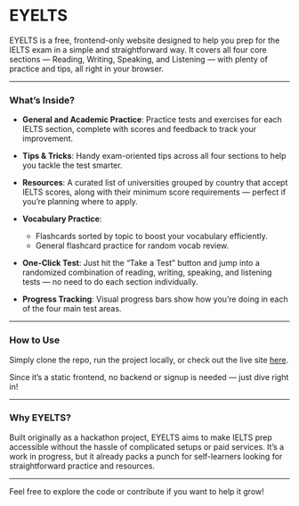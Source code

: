 # EYELTS

EYELTS is a free, frontend-only website designed to help you prep for the IELTS exam in a simple and straightforward way. It covers all four core sections — Reading, Writing, Speaking, and Listening — with plenty of practice and tips, all right in your browser.

---

### What’s Inside?

- **General and Academic Practice**: Practice tests and exercises for each IELTS section, complete with scores and feedback to track your improvement.

- **Tips & Tricks**: Handy exam-oriented tips across all four sections to help you tackle the test smarter.

- **Resources**: A curated list of universities grouped by country that accept IELTS scores, along with their minimum score requirements — perfect if you’re planning where to apply.

- **Vocabulary Practice**:
  - Flashcards sorted by topic to boost your vocabulary efficiently.
  - General flashcard practice for random vocab review.

- **One-Click Test**: Just hit the “Take a Test” button and jump into a randomized combination of reading, writing, speaking, and listening tests — no need to do each section individually.

- **Progress Tracking**: Visual progress bars show how you’re doing in each of the four main test areas.

---

### How to Use

Simply clone the repo, run the project locally, or check out the live site [here](https://avinavkhadka.github.io/EYELTS_final_web/).

Since it’s a static frontend, no backend or signup is needed — just dive right in!

---

### Why EYELTS?

Built originally as a hackathon project, EYELTS aims to make IELTS prep accessible without the hassle of complicated setups or paid services. It’s a work in progress, but it already packs a punch for self-learners looking for straightforward practice and resources.

---

Feel free to explore the code or contribute if you want to help it grow!
